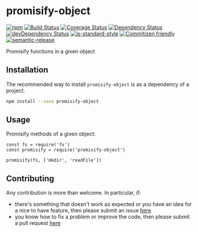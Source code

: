 # promisify-object

[![npm](https://img.shields.io/npm/v/promisify-object.svg)](https://www.npmjs.com/package/promisify-object)
[![Build Status](https://travis-ci.org/jcollado/promisify-object.svg?branch=master)](https://travis-ci.org/jcollado/promisify-object)
[![Coverage Status](https://coveralls.io/repos/jcollado/promisify-object/badge.svg?branch=master&service=github)](https://coveralls.io/github/jcollado/promisify-object?branch=master)
[![Dependency Status](https://david-dm.org/jcollado/promisify-object.svg)](https://david-dm.org/jcollado/promisify-object)
[![devDependency Status](https://david-dm.org/jcollado/promisify-object/dev-status.svg)](https://david-dm.org/jcollado/promisify-object#info=devDependencies)
[![js-standard-style](https://img.shields.io/badge/code%20style-standard-brightgreen.svg)](http://standardjs.com/)
[![Commitizen friendly](https://img.shields.io/badge/commitizen-friendly-brightgreen.svg)](http://commitizen.github.io/cz-cli/)
[![semantic-release](https://img.shields.io/badge/%20%20%F0%9F%93%A6%F0%9F%9A%80-semantic--release-e10079.svg)](https://github.com/semantic-release/semantic-release)

Promisify functions in a given object

## Installation

The recommended way to install `promisify-object` is as a dependency of a project:

```bash
npm install --save promisify-object
```

## Usage

Promisify methods of a given object:

```node
const fs = require('fs')
const promisify = require('promisify-object')

promisify(fs, ['mkdir', 'readFile'])
```

## Contributing

Any contribution is more than welcome. In particular, if:

- there's something that doesn't work as expected or you have an idea for a nice to have feature, then please submit an issue [here](https://github.com/jcollado/promisify-object/issues/new)
- you know how to fix a problem or improve the code, then please submit a pull request [here](https://github.com/jcollado/promisify-object/compare)
